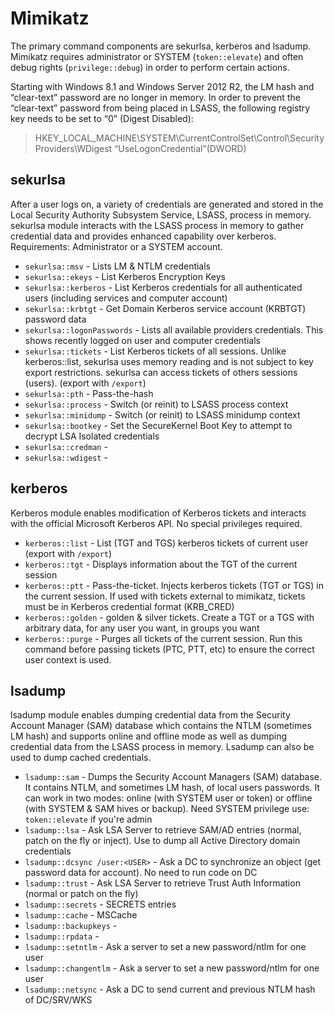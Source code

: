 # Mimikatz
The primary command components are sekurlsa, kerberos and lsadump. Mimikatz requires administrator or SYSTEM (`token::elevate`) and often debug rights (`privilege::debug`) in order to perform certain actions. 

Starting with Windows 8.1 and Windows Server 2012 R2, the LM hash and “clear-text” password are no longer in memory. In order to prevent the “clear-text” password from being placed in LSASS, the following registry key needs to be set to “0” (Digest Disabled):
> HKEY_LOCAL_MACHINE\SYSTEM\CurrentControlSet\Control\SecurityProviders\WDigest “UseLogonCredential”(DWORD)

## sekurlsa
After a user logs on, a variety of credentials are generated and stored in the Local Security Authority Subsystem Service, LSASS, process in memory. sekurlsa module interacts with the LSASS process in memory to gather credential data and provides enhanced capability over kerberos. Requirements: Administrator or a SYSTEM account.
* `sekurlsa::msv` - Lists LM & NTLM credentials
* `sekurlsa::ekeys` - List Kerberos Encryption Keys
* `sekurlsa::kerberos` - List Kerberos credentials for all authenticated users (including services and computer account)
* `sekurlsa::krbtgt` - Get Domain Kerberos service account (KRBTGT) password data
* `sekurlsa::logonPasswords` - Lists all available providers credentials. This shows recently logged on user and computer credentials
* `sekurlsa::tickets` - List Kerberos tickets of all sessions. Unlike kerberos::list, sekurlsa uses memory reading and is not subject to key export restrictions. sekurlsa can access tickets of others sessions (users). (export with `/export`)
* `sekurlsa::pth` - Pass-the-hash
* `sekurlsa::process` - Switch (or reinit) to LSASS process context
* `sekurlsa::minidump` - Switch (or reinit) to LSASS minidump context
* `sekurlsa::bootkey` - Set the SecureKernel Boot Key to attempt to decrypt LSA Isolated credentials
* `sekurlsa::credman` - 
* `sekurlsa::wdigest` - 

## kerberos
Kerberos module enables modification of Kerberos tickets and interacts with the official Microsoft Kerberos API. No special privileges required.
* `kerberos::list` - List (TGT and TGS) kerberos tickets of current user (export with `/export`)
* `kerberos::tgt` - Displays information about the TGT of the current session
* `kerberos::ptt` - Pass-the-ticket. Injects kerberos tickets (TGT or TGS) in the current session. If used with tickets external to mimikatz, tickets must be in Kerberos credential format (KRB_CRED)
* `kerberos::golden` - golden & silver tickets. Create a TGT or a TGS with arbitrary data, for any user you want, in groups you want
* `kerberos::purge` - Purges all tickets of the current session. Run this command before passing tickets (PTC, PTT, etc) to ensure the correct user context is used.

## lsadump
lsadump module enables dumping credential data from the Security Account Manager (SAM) database which contains the NTLM (sometimes LM hash) and supports online and offline mode as well as dumping credential data from the LSASS process in memory. Lsadump can also be used to dump cached credentials.
* `lsadump::sam` - Dumps the Security Account Managers (SAM) database. It contains NTLM, and sometimes LM hash, of local users passwords. It can work in two modes: online (with SYSTEM user or token) or offline (with SYSTEM & SAM hives or backup). Need SYSTEM privilege use: `token::elevate` if you're admin
* `lsadump::lsa` - Ask LSA Server to retrieve SAM/AD entries (normal, patch on the fly or inject). Use to dump all Active Directory domain credentials
* `lsadump::dcsync /user:<USER>` - Ask a DC to synchronize an object (get password data for account). No need to run code on DC
* `lsadump::trust` - Ask LSA Server to retrieve Trust Auth Information (normal or patch on the fly)
* `lsadump::secrets` - SECRETS entries
* `lsadump::cache` - MSCache
* `lsadump::backupkeys` - 
* `lsadump::rpdata` - 
* `lsadump::setntlm` - Ask a server to set a new password/ntlm for one user
* `lsadump::changentlm` - Ask a server to set a new password/ntlm for one user
* `lsadump::netsync` - Ask a DC to send current and previous NTLM hash of DC/SRV/WKS